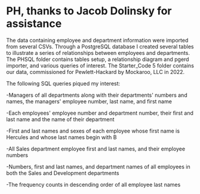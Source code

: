 # PH, thanks to Jacob Dolinsky for assistance
The data containing employee and department information were imported from several CSVs. Through a PostgreSQL database I created several tables to illustrate a series of relationships between employees and departments. The PHSQL folder contains tables setup, a relationship diagram and pgerd importer, and various queries of interest. The Starter_Code 5 folder contains our data, commissioned for Pewlett-Hackard by Mockaroo, LLC in 2022.

The following SQL queries piqued my interest:

-Managers of all departments along with their departments' numbers and names, the managers' employee number, last name, and first name

-Each employees' employee number and department number, their first and last name and the name of their department

-First and last names and sexes of each employee whose first name is Hercules and whose last names begin with B

-All Sales department employee first and last names, and their employee numbers

-Numbers, first and last names, and department names of all employees in both the Sales and Development departments

-The frequency counts in descending order of all employee last names
